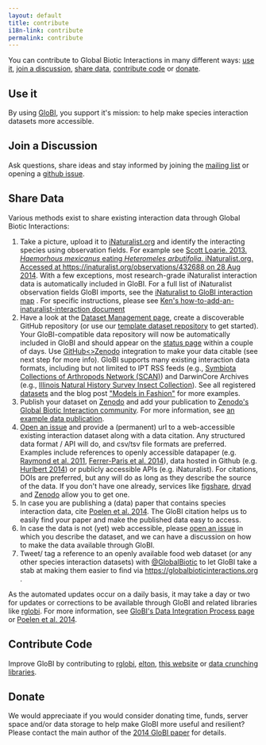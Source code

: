 ```yaml
---
layout: default
title: contribute
i18n-link: contribute
permalink: contribute
---
```


You can contribute to Global Biotic Interactions in many different ways: [use it](#use-it), [join a discussion](#join-a-discussion), [share data](#share-data), [contribute code](#contribute-code) or [donate](#donate).

## Use it
By using [GloBI](./data), you support it's mission: to help make species interaction datasets more accessible. 

## Join a Discussion
Ask questions, share ideas and stay informed by joining the [mailing list](https://lists.gbif.org/mailman/listinfo/globi) or opening a [github issue](https://github.com/globalbioticinteractions/globalbioticinteractions/issues/new). 

## Share Data
Various methods exist to share existing interaction data through Global Biotic Interactions:

1. Take a picture, upload it to [iNaturalist.org](https://www.inaturalist.org) and identify the interacting species using observation fields. For example see [Scott Loarie. 2013. _Haemorhous mexicanus_ eating _Heteromeles arbutifolia_. iNaturalist.org. Accessed at https://inaturalist.org/observations/432688 on 28 Aug 2014](https://www.inaturalist.org/observations/432688). With a few exceptions, most research-grade iNaturalist interaction data is automatically included in GloBI. For a full list of iNaturalist observation fields GloBI imports, see the [iNaturalist to GloBI interaction map](https://github.com/globalbioticinteractions/inaturalist/blob/main/interaction_types.csv) . For specific instructions, please see [Ken's how-to-add-an-inaturalist-interaction document](https://docs.google.com/document/d/12jFMA5a6EH1tqW2DcuNV8AQj2tuzx7ZvQoXtxaObaJ0/edit)
1. Have a look at the [Dataset Management page](https://github.com/globalbioticinteractions/globalbioticinteractions/wiki/Dataset-Management), create a discoverable GitHub repository (or use our [template dataset repository](https://github.com/globalbioticinteractions/template-dataset/generate) to get started). Your GloBI-compatible data repository will now be automatically included in GloBI and should appear on the [status page](http://globalbioticinteractions.org/status) within a couple of days. Use [GitHub<>Zenodo](https://guides.github.com/activities/citable-code/) integration to make your data citable (see next step for more info). GloBI supports many existing interaction data formats, including but not limited to IPT RSS feeds (e.g., [Symbiota Collections of Arthropods Network (SCAN)](https://github.com/globalbioticinteractions/scan)) and DarwinCore Archives (e.g., [Illinois Natural History Survey Insect Collection](https://github.com/globalbioticinteractions/inhs-insects)). See all registered [datasets](/datasets) and the blog post ["Models in Fashion"](https://www.globalbioticinteractions.org/2018/08/16/models-in-fashion/) for more examples. 
1. Publish your dataset on [Zenodo](https://zenodo.org) and add your publication to [Zenodo's Global Biotic Interaction community](https://zenodo.org/communities/globalbioticinteractions). For more information, see [an example data publication](https://zenodo.org/badge/latestdoi/26293374).
1. [Open an issue](https://github.com/globalbioticinteractions/globalbioticinteractions/issues/new) and provide a (permanent) url to a web-accessible existing interaction dataset along with a data citation. Any structured data format / API will do, and csv/tsv file formats are preferred. Examples include references to openly accessible datapaper (e.g. [Raymond et al. 2011](http://dx.doi.org/10.1890/10-1907.1), [Ferrer-Paris et al. 2014](http://dx.doi.org/10.6084/m9.figshare.1168861)), data hosted in Github (e.g. [Hurlbert 2014](https://github.com/hurlbertlab/dietdatabase/)) or publicly accessible APIs (e.g. iNaturalist).  For citations, DOIs are preferred, but any will do as long as they describe the source of the data. If you don't have one already, services like [figshare](http://figshare.com), [dryad](http://datadryad.org/) and [Zenodo](https://zenodo.org) allow you to get one.
1. In case you are publishing a (data) paper that contains species interaction data, cite [Poelen et al. 2014](http://dx.doi.org/10.1016/j.ecoinf.2014.08.005). The GloBI citation helps us to easily find your paper and make the published data easy to access.
1. In case the data is not (yet) web accessible, please [open an issue](https://github.com/globalbioticinteractions/globalbioticinteractions/issues/new) in which you describe the dataset, and we can have a discussion on how to make the data available through GloBI.
1. Tweet/ tag a reference to an openly available food web dataset (or any other species interaction datasets) with [@GlobalBiotic](https://twitter.com/GlobalBiotic) to let GloBI take a stab at making them easier to find via https://globalbioticinteractions.org .

As the automated updates occur on a daily basis, it may take a day or two for updates or corrections to be available through GloBI and related libraries like [rglobi](http://github.com/ropensci/rglobi). For more information, see [GloBI's Data Integration Process page](/process) or [Poelen et al. 2014](http://dx.doi.org/10.1016/j.ecoinf.2014.08.005).

## Contribute Code

Improve GloBI by contributing to [rglobi](https://github.com/ropensci/rglobi), [elton](https://github.com/globalbioticinteractions/elton), [this website](https://github.com/globalbioticinteractions/globalbioticinteractions.github.io) or [data crunching libraries](https://github.com/globalbioticinteractions/globalbioticinteractions).

## Donate

We would appreciaate if you would consider donating time, funds, server space and/or data storage to help make GloBI more useful and resilient? Please contact the main author of the [2014 GloBI paper](https://doi.org/10.1016/j.ecoinf.2014.08.005) for details.
